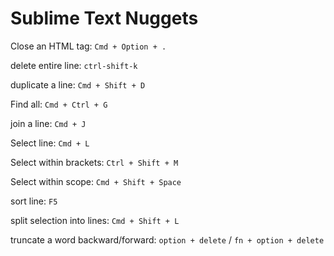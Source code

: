 # Sublime Text Nuggets

Close an HTML tag:    `Cmd + Option + .`

delete entire line:   `ctrl-shift-k`

duplicate a line:     `Cmd + Shift + D`

Find all: `Cmd + Ctrl + G`

join a line: `Cmd + J`

Select line: `Cmd + L`

Select within brackets: `Ctrl + Shift + M`

Select within scope: `Cmd + Shift + Space`

sort line: `F5`

split selection into lines: `Cmd + Shift + L`

truncate a word backward/forward:  `option + delete` / `fn + option + delete`
